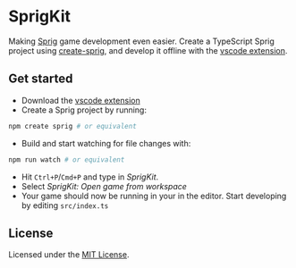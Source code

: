 # SprigKit

Making [Sprig](https://sprig.hackclub.com/) game development even easier. Create a TypeScript Sprig project using [create-sprig](./packages/create-sprig/), and develop it offline with the [vscode extension](./packages/vscode-extension/).

## Get started

-   Download the [vscode extension]()
-   Create a Sprig project by running:

```bash
npm create sprig # or equivalent
```

-   Build and start watching for file changes with:

```bash
npm run watch # or equivalent
```

-   Hit `Ctrl+P`/`Cmd+P` and type in _SprigKit_.
-   Select _SprigKit: Open game from workspace_
-   Your game should now be running in your in the editor. Start developing by editing `src/index.ts`

## License

Licensed under the [MIT License](../../LICENSE).
